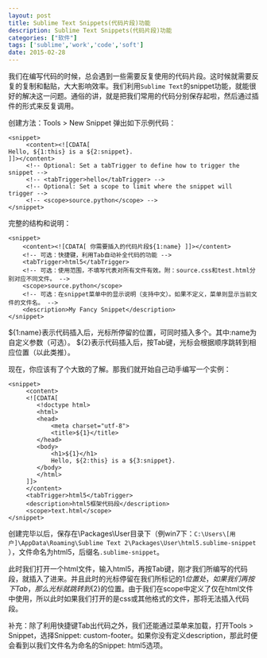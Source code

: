 ```yaml
---
layout: post
title: Sublime Text Snippets(代码片段)功能
description: Sublime Text Snippets(代码片段)功能
categories: ["软件"]
tags: ['sublime','work','code','soft']
date: 2015-02-28
---
```

我们在编写代码的时候，总会遇到一些需要反复使用的代码片段。这时候就需要反复的复制和黏贴，大大影响效率。我们利用`Sublime Text`的snippet功能，就能很好的解决这一问题。通俗的讲，就是把我们常用的代码分别保存起啦，然后通过插件的形式来反复调用。
<!-- more -->
创建方法：Tools > New Snippet
弹出如下示例代码：

    <snippet>
         <content><![CDATA[
    Hello, ${1:this} is a ${2:snippet}.
    ]]></content>
         <!-- Optional: Set a tabTrigger to define how to trigger the snippet -->
         <!-- <tabTrigger>hello</tabTrigger> -->
         <!-- Optional: Set a scope to limit where the snippet will trigger -->
         <!-- <scope>source.python</scope> -->
    </snippet>

完整的结构和说明：

    <snippet>
        <content><![CDATA[ 你需要插入的代码片段${1:name} ]]></content>
        <!-- 可选：快捷键，利用Tab自动补全代码的功能 -->
        <tabTrigger>html5</tabTrigger>
        <!-- 可选：使用范围，不填写代表对所有文件有效。附：source.css和test.html分别对应不同文件。 -->
        <scope>source.python</scope>
        <!-- 可选：在snippet菜单中的显示说明（支持中文）。如果不定义，菜单则显示当前文件的文件名。 -->
        <description>My Fancy Snippet</description>
    </snippet>

${1:name}表示代码插入后，光标所停留的位置，可同时插入多个。其中:name为自定义参数（可选）。
${2}表示代码插入后，按Tab键，光标会根据顺序跳转到相应位置（以此类推）。

现在，你应该有了个大致的了解。那我们就开始自己动手编写一个实例：

    <snippet>
         <content>
         <![CDATA[
            <!doctype html> 
            <html> 
            <head> 
                <meta charset="utf-8"> 
                <title>${1}</title> 
            </head>
            <body>
                <h1>${1}</h1>
                Hello, ${2:this} is a ${3:snippet}.
            </body>
            </html>
         ]]>
         </content>
         <tabTrigger>html5</tabTrigger>
         <description>html5框架代码段</description>
         <scope>text.html</scope>
    </snippet>

创建完毕以后，保存在\Packages\User目录下（例win7下：`C:\Users\[用户]\AppData\Roaming\Sublime Text 2\Packages\User\html5.sublime-snippet`  ），文件命名为html5，后缀名`.sublime-snippet`。

此时我们打开一个html文件，输入html5，再按Tab键，刚才我们所编写的代码段，就插入了进来。并且此时的光标停留在我们所标记的${1}位置处，如果我们再按下Tab，那么光标就跳转到${2}的位置。由于我们在scope中定义了仅在html文件中使用，所以此时如果我们打开的是css或其他格式的文件，那将无法插入代码段。

补充：除了利用快捷键Tab出代码之外，我们还能通过菜单来加载，打开Tools > Snippet，选择Snippet: custom-footer。如果你没有定义description，那此时便会看到以我们文件名为命名的Snippet: html5选项。
